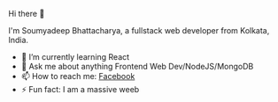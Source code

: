  Hi there 👋
 
 I'm Soumyadeep Bhattacharya, a fullstack web developer from Kolkata, India.

- 🌱 I’m currently learning React
- 💬 Ask me about anything Frontend Web Dev/NodeJS/MongoDB
- 📫 How to reach me: <a href="https://www.facebook.com/soumyadeep.bhattacharya.167">Facebook</a>
- ⚡ Fun fact: I am a massive weeb

